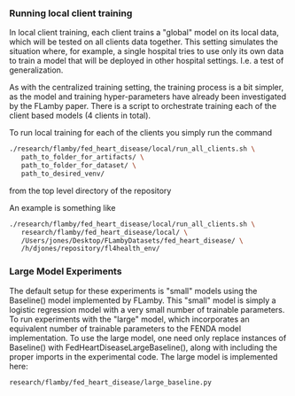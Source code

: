 ### Running local client training

In local client training, each client trains a "global" model on its local data, which will be tested on all clients data together. This setting simulates the situation where, for example, a single hospital tries to use only its own data to train a model that will be deployed in other hospital settings. I.e. a test of generalization.

As with the centralized training setting, the training process is a bit simpler, as the model and training hyper-parameters have already been investigated by the FLamby paper. There is a script to orchestrate training each of the client based models (4 clients in total).

To run local training for each of the clients you simply run the command

```bash
./research/flamby/fed_heart_disease/local/run_all_clients.sh \
   path_to_folder_for_artifacts/ \
   path_to_folder_for_dataset/ \
   path_to_desired_venv/
```

from the top level directory of the repository

An example is something like
```bash
./research/flamby/fed_heart_disease/local/run_all_clients.sh \
   research/flamby/fed_heart_disease/local/ \
   /Users/jones/Desktop/FLambyDatasets/fed_heart_disease/ \
   /h/djones/repository/fl4health_env/
```

### Large Model Experiments

The default setup for these experiments is "small" models using the Baseline() model implemented by FLamby. This "small" model is simply a logistic regression model with a very small number of trainable parameters. To run experiments with the "large" model, which incorporates an equivalent number of trainable parameters to the FENDA model implementation. To use the large model, one need only replace instances of Baseline() with FedHeartDiseaseLargeBaseline(), along with including the proper imports in the experimental code. The large model is implemented here:

```
research/flamby/fed_heart_disease/large_baseline.py
```
